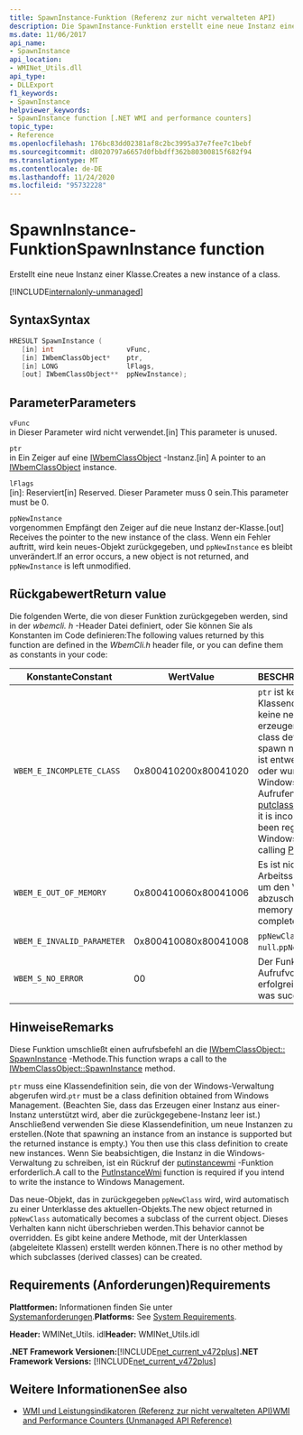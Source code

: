 ```yaml
---
title: SpawnInstance-Funktion (Referenz zur nicht verwalteten API)
description: Die SpawnInstance-Funktion erstellt eine neue Instanz einer-Klasse.
ms.date: 11/06/2017
api_name:
- SpawnInstance
api_location:
- WMINet_Utils.dll
api_type:
- DLLExport
f1_keywords:
- SpawnInstance
helpviewer_keywords:
- SpawnInstance function [.NET WMI and performance counters]
topic_type:
- Reference
ms.openlocfilehash: 176bc83dd02381af8c2bc3995a37e7fee7c1bebf
ms.sourcegitcommit: d8020797a6657d0fbbdff362b80300815f682f94
ms.translationtype: MT
ms.contentlocale: de-DE
ms.lasthandoff: 11/24/2020
ms.locfileid: "95732228"
---
```

# <a name="spawninstance-function"></a><span data-ttu-id="3ec20-103">SpawnInstance-Funktion</span><span class="sxs-lookup"><span data-stu-id="3ec20-103">SpawnInstance function</span></span>

<span data-ttu-id="3ec20-104">Erstellt eine neue Instanz einer Klasse.</span><span class="sxs-lookup"><span data-stu-id="3ec20-104">Creates a new instance of a class.</span></span>
  
[!INCLUDE[internalonly-unmanaged](../../../../includes/internalonly-unmanaged.md)]
  
## <a name="syntax"></a><span data-ttu-id="3ec20-105">Syntax</span><span class="sxs-lookup"><span data-stu-id="3ec20-105">Syntax</span></span>  
  
```cpp  
HRESULT SpawnInstance (
   [in] int                  vFunc,
   [in] IWbemClassObject*    ptr,
   [in] LONG                 lFlags,
   [out] IWbemClassObject**  ppNewInstance);
```  

## <a name="parameters"></a><span data-ttu-id="3ec20-106">Parameter</span><span class="sxs-lookup"><span data-stu-id="3ec20-106">Parameters</span></span>

`vFunc`  
<span data-ttu-id="3ec20-107">in Dieser Parameter wird nicht verwendet.</span><span class="sxs-lookup"><span data-stu-id="3ec20-107">[in] This parameter is unused.</span></span>

`ptr`  
<span data-ttu-id="3ec20-108">in Ein Zeiger auf eine [IWbemClassObject](/windows/desktop/api/wbemcli/nn-wbemcli-iwbemclassobject) -Instanz.</span><span class="sxs-lookup"><span data-stu-id="3ec20-108">[in] A pointer to an [IWbemClassObject](/windows/desktop/api/wbemcli/nn-wbemcli-iwbemclassobject) instance.</span></span>

`lFlags`  
<span data-ttu-id="3ec20-109">[in]: Reserviert</span><span class="sxs-lookup"><span data-stu-id="3ec20-109">[in] Reserved.</span></span> <span data-ttu-id="3ec20-110">Dieser Parameter muss 0 sein.</span><span class="sxs-lookup"><span data-stu-id="3ec20-110">This parameter must be 0.</span></span>

`ppNewInstance`  
<span data-ttu-id="3ec20-111">vorgenommen Empfängt den Zeiger auf die neue Instanz der-Klasse.</span><span class="sxs-lookup"><span data-stu-id="3ec20-111">[out] Receives the pointer to the new instance of the class.</span></span> <span data-ttu-id="3ec20-112">Wenn ein Fehler auftritt, wird kein neues-Objekt zurückgegeben, und `ppNewInstance` es bleibt unverändert.</span><span class="sxs-lookup"><span data-stu-id="3ec20-112">If an error occurs, a new object is not returned, and `ppNewInstance` is left unmodified.</span></span>

## <a name="return-value"></a><span data-ttu-id="3ec20-113">Rückgabewert</span><span class="sxs-lookup"><span data-stu-id="3ec20-113">Return value</span></span>

<span data-ttu-id="3ec20-114">Die folgenden Werte, die von dieser Funktion zurückgegeben werden, sind in der *wbemcli. h* -Header Datei definiert, oder Sie können Sie als Konstanten im Code definieren:</span><span class="sxs-lookup"><span data-stu-id="3ec20-114">The following values returned by this function are defined in the *WbemCli.h* header file, or you can define them as constants in your code:</span></span>

|<span data-ttu-id="3ec20-115">Konstante</span><span class="sxs-lookup"><span data-stu-id="3ec20-115">Constant</span></span>  |<span data-ttu-id="3ec20-116">Wert</span><span class="sxs-lookup"><span data-stu-id="3ec20-116">Value</span></span>  |<span data-ttu-id="3ec20-117">BESCHREIBUNG</span><span class="sxs-lookup"><span data-stu-id="3ec20-117">Description</span></span>  |
|---------|---------|---------|
| `WBEM_E_INCOMPLETE_CLASS` | <span data-ttu-id="3ec20-118">0x80041020</span><span class="sxs-lookup"><span data-stu-id="3ec20-118">0x80041020</span></span> | <span data-ttu-id="3ec20-119">`ptr` ist keine gültige Klassendefinition und kann keine neuen Instanzen erzeugen.</span><span class="sxs-lookup"><span data-stu-id="3ec20-119">`ptr` is not a valid class definition and cannot spawn new instances.</span></span> <span data-ttu-id="3ec20-120">Sie ist entweder unvollständig oder wurde nicht bei der Windows-Verwaltung durch Aufrufen von [putclasswmi](putclasswmi.md)registriert.</span><span class="sxs-lookup"><span data-stu-id="3ec20-120">Either it is incomplete or it has not been registered with Windows Management by calling [PutClassWmi](putclasswmi.md).</span></span> |
| `WBEM_E_OUT_OF_MEMORY` | <span data-ttu-id="3ec20-121">0x80041006</span><span class="sxs-lookup"><span data-stu-id="3ec20-121">0x80041006</span></span> | <span data-ttu-id="3ec20-122">Es ist nicht genügend Arbeitsspeicher verfügbar, um den Vorgang abzuschließen.</span><span class="sxs-lookup"><span data-stu-id="3ec20-122">Not enough memory is available to complete the operation.</span></span> |
| `WBEM_E_INVALID_PARAMETER` | <span data-ttu-id="3ec20-123">0x80041008</span><span class="sxs-lookup"><span data-stu-id="3ec20-123">0x80041008</span></span> | <span data-ttu-id="3ec20-124">`ppNewClass` ist `null`.</span><span class="sxs-lookup"><span data-stu-id="3ec20-124">`ppNewClass` is `null`.</span></span> |
| `WBEM_S_NO_ERROR` | <span data-ttu-id="3ec20-125">0</span><span class="sxs-lookup"><span data-stu-id="3ec20-125">0</span></span> | <span data-ttu-id="3ec20-126">Der Funktions Aufrufvorgang war erfolgreich.</span><span class="sxs-lookup"><span data-stu-id="3ec20-126">The function call was successful.</span></span>  |
  
## <a name="remarks"></a><span data-ttu-id="3ec20-127">Hinweise</span><span class="sxs-lookup"><span data-stu-id="3ec20-127">Remarks</span></span>

<span data-ttu-id="3ec20-128">Diese Funktion umschließt einen aufrufsbefehl an die [IWbemClassObject:: SpawnInstance](/windows/desktop/api/wbemcli/nf-wbemcli-iwbemclassobject-spawninstance) -Methode.</span><span class="sxs-lookup"><span data-stu-id="3ec20-128">This function wraps a call to the [IWbemClassObject::SpawnInstance](/windows/desktop/api/wbemcli/nf-wbemcli-iwbemclassobject-spawninstance) method.</span></span>

<span data-ttu-id="3ec20-129">`ptr` muss eine Klassendefinition sein, die von der Windows-Verwaltung abgerufen wird.</span><span class="sxs-lookup"><span data-stu-id="3ec20-129">`ptr` must be a class definition obtained from Windows Management.</span></span> <span data-ttu-id="3ec20-130">(Beachten Sie, dass das Erzeugen einer Instanz aus einer-Instanz unterstützt wird, aber die zurückgegebene-Instanz leer ist.) Anschließend verwenden Sie diese Klassendefinition, um neue Instanzen zu erstellen.</span><span class="sxs-lookup"><span data-stu-id="3ec20-130">(Note that spawning an instance from an instance is supported but the returned instance is empty.) You then use this class definition to create new instances.</span></span> <span data-ttu-id="3ec20-131">Wenn Sie beabsichtigen, die Instanz in die Windows-Verwaltung zu schreiben, ist ein Rückruf der [putinstancewmi](putinstancewmi.md) -Funktion erforderlich.</span><span class="sxs-lookup"><span data-stu-id="3ec20-131">A call to the [PutInstanceWmi](putinstancewmi.md) function is required if you intend to write the instance to Windows Management.</span></span>

<span data-ttu-id="3ec20-132">Das neue-Objekt, das in zurückgegeben `ppNewClass` wird, wird automatisch zu einer Unterklasse des aktuellen-Objekts.</span><span class="sxs-lookup"><span data-stu-id="3ec20-132">The new object returned in `ppNewClass` automatically becomes a subclass of the current object.</span></span> <span data-ttu-id="3ec20-133">Dieses Verhalten kann nicht überschrieben werden.</span><span class="sxs-lookup"><span data-stu-id="3ec20-133">This behavior cannot be overridden.</span></span> <span data-ttu-id="3ec20-134">Es gibt keine andere Methode, mit der Unterklassen (abgeleitete Klassen) erstellt werden können.</span><span class="sxs-lookup"><span data-stu-id="3ec20-134">There is no other method by which subclasses (derived classes) can be created.</span></span>

## <a name="requirements"></a><span data-ttu-id="3ec20-135">Requirements (Anforderungen)</span><span class="sxs-lookup"><span data-stu-id="3ec20-135">Requirements</span></span>  

 <span data-ttu-id="3ec20-136">**Plattformen:** Informationen finden Sie unter [Systemanforderungen](../../get-started/system-requirements.md).</span><span class="sxs-lookup"><span data-stu-id="3ec20-136">**Platforms:** See [System Requirements](../../get-started/system-requirements.md).</span></span>  
  
 <span data-ttu-id="3ec20-137">**Header:** WMINet_Utils. idl</span><span class="sxs-lookup"><span data-stu-id="3ec20-137">**Header:** WMINet_Utils.idl</span></span>  
  
 <span data-ttu-id="3ec20-138">**.NET Framework Versionen:**[!INCLUDE[net_current_v472plus](../../../../includes/net-current-v472plus.md)]</span><span class="sxs-lookup"><span data-stu-id="3ec20-138">**.NET Framework Versions:** [!INCLUDE[net_current_v472plus](../../../../includes/net-current-v472plus.md)]</span></span>  
  
## <a name="see-also"></a><span data-ttu-id="3ec20-139">Weitere Informationen</span><span class="sxs-lookup"><span data-stu-id="3ec20-139">See also</span></span>

- [<span data-ttu-id="3ec20-140">WMI und Leistungsindikatoren (Referenz zur nicht verwalteten API)</span><span class="sxs-lookup"><span data-stu-id="3ec20-140">WMI and Performance Counters (Unmanaged API Reference)</span></span>](index.md)
